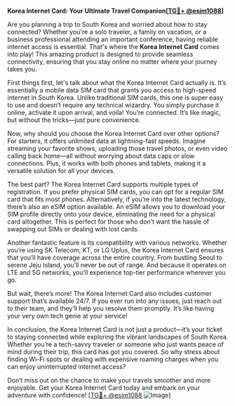 **Korea Internet Card: Your Ultimate Travel Companion[[TG💪+ @esim1088](https://t.me/s/esim1088)]**

Are you planning a trip to South Korea and worried about how to stay connected? Whether you're a solo traveler, a family on vacation, or a business professional attending an important conference, having reliable internet access is essential. That's where the **Korea Internet Card** comes into play! This amazing product is designed to provide seamless connectivity, ensuring that you stay online no matter where your journey takes you.

First things first, let's talk about what the Korea Internet Card actually is. It’s essentially a mobile data SIM card that grants you access to high-speed internet in South Korea. Unlike traditional SIM cards, this one is super easy to use and doesn’t require any technical wizardry. You simply purchase it online, activate it upon arrival, and voila! You’re connected. It’s like magic, but without the tricks—just pure convenience.

Now, why should you choose the Korea Internet Card over other options? For starters, it offers unlimited data at lightning-fast speeds. Imagine streaming your favorite shows, uploading those travel photos, or even video calling back home—all without worrying about data caps or slow connections. Plus, it works with both phones and tablets, making it a versatile solution for all your devices.

The best part? The Korea Internet Card supports multiple types of registration. If you prefer physical SIM cards, you can opt for a regular SIM card that fits most phones. Alternatively, if you’re into the latest technology, there’s also an eSIM option available. An eSIM allows you to download your SIM profile directly onto your device, eliminating the need for a physical card altogether. This is perfect for those who don’t want the hassle of swapping out SIMs or dealing with lost cards.

Another fantastic feature is its compatibility with various networks. Whether you’re using SK Telecom, KT, or LG Uplus, the Korea Internet Card ensures that you’ll have coverage across the entire country. From bustling Seoul to serene Jeju Island, you’ll never be out of range. And because it operates on LTE and 5G networks, you’ll experience top-tier performance wherever you go.

But wait, there’s more! The Korea Internet Card also includes customer support that’s available 24/7. If you ever run into any issues, just reach out to their team, and they’ll help you resolve them promptly. It’s like having your very own tech genie at your service!

In conclusion, the Korea Internet Card is not just a product—it’s your ticket to staying connected while exploring the vibrant landscapes of South Korea. Whether you’re a tech-savvy traveler or someone who just wants peace of mind during their trip, this card has got you covered. So why stress about finding Wi-Fi spots or dealing with expensive roaming charges when you can enjoy uninterrupted internet access?

Don’t miss out on the chance to make your travels smoother and more enjoyable. Get your Korea Internet Card today and embark on your adventure with confidence! [[TG💪+ @esim1088](https://t.me/s/esim1088) ![Image](https://i.postimg.cc/Y0z9fWf4/image.png)]